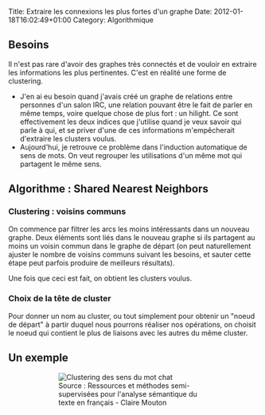 Title: Extraire les connexions les plus fortes d'un graphe
Date: 2012-01-18T16:02:49+01:00
Category: Algorithmique

## Besoins

Il n'est pas rare d'avoir des graphes très connectés et de vouloir en extraire les informations les plus pertinentes. C'est en réalité une forme de clustering.

 * J'en ai eu besoin quand j'avais créé un graphe de relations entre personnes d'un salon IRC, une relation pouvant être le fait de parler en même temps, voire quelque chose de plus fort : un hilight. Ce sont effectivement les deux indices que j'utilise quand je veux savoir qui parle à qui, et se priver d'une de ces informations m'empêcherait d'extraire les clusters voulus.
 * Aujourd'hui, je retrouve ce problème dans l'induction automatique de sens de mots. On veut regrouper les utilisations d'un même mot qui partagent le même sens.

## Algorithme : Shared Nearest Neighbors

### Clustering : voisins communs

On commence par filtrer les arcs les moins intéressants dans un nouveau graphe. Deux éléments sont liés dans le nouveau graphe si ils partagent au moins un voisin commun dans le graphe de départ (on peut naturellement ajuster le nombre de voisins communs suivant les besoins, et sauter cette étape peut parfois produire de meilleurs résultats).

Une fois que ceci est fait, on obtient les clusters voulus.

### Choix de la tête de cluster

Pour donner un nom au cluster, ou tout simplement pour obtenir un "noeud de départ" à partir duquel nous pourrons réaliser nos opérations, on choisit le noeud qui contient le plus de liaisons avec les autres du même cluster.

## Un exemple

<p style="width: 60%; margin: 0 auto"><img style="max-width: 100%; box-sizing: border-box" src="http://awesom.eu/~cygal/images/clustering-chat.png" alt="Clustering des sens du mot chat" /><br /> Source : Ressources et méthodes semi-supervisées pour l'analyse sémantique du texte en français - Claire Mouton</p>
